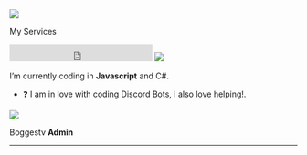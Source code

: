 <img src="https://discord.c99.nl/widget/theme-2/899210602508066867.png">


My Services

<iframe src="https://sky-development.is-a.dev/badge?theme=dark" width="250" height="30" frameborder="0" scrolling="no"></iframe>


<img src="https://discord.c99.nl/widget/theme-1/974999230148116480.png">

 
 I’m currently coding in **Javascript** and C#.  
 

- ❓  I am in love with coding Discord Bots, I also love helping!.

<a href="https://top.gg/bot/974999230148116480">
  <img src="https://top.gg/api/widget/974999230148116480.svg">
</a>
  
Boggestv **Admin**


***
